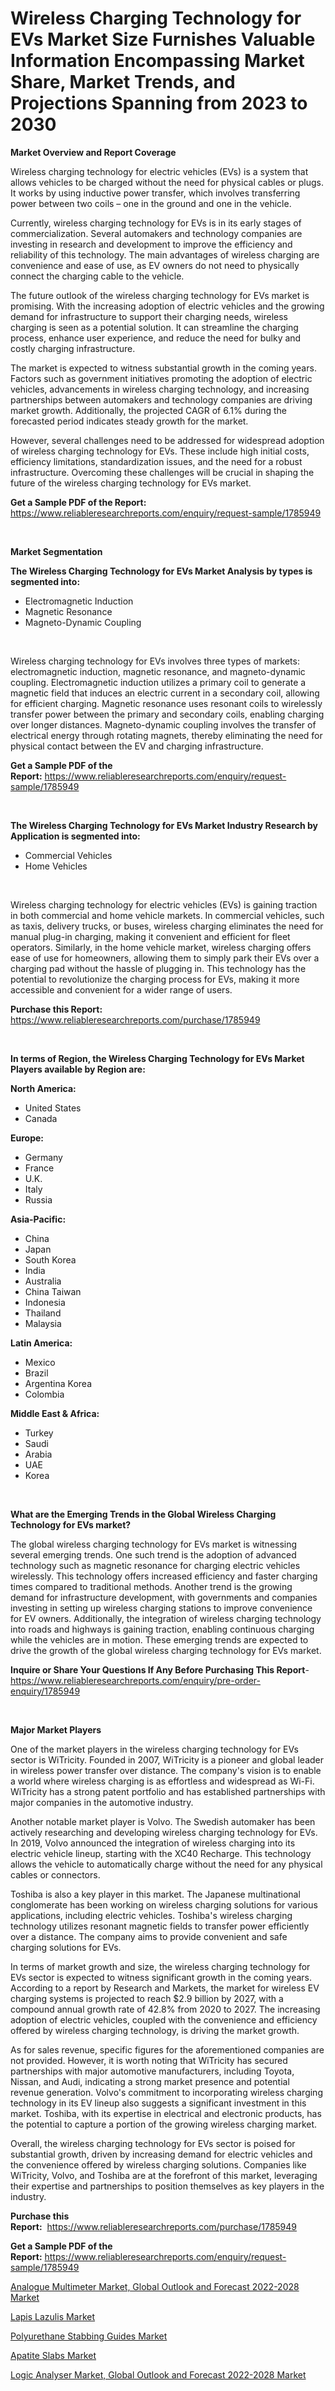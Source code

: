<p><h1>Wireless Charging Technology for EVs Market Size Furnishes Valuable Information Encompassing Market Share, Market Trends, and Projections Spanning from 2023 to 2030</h1></p><p><strong>Market Overview and Report Coverage</strong></p>
<p><p>Wireless charging technology for electric vehicles (EVs) is a system that allows vehicles to be charged without the need for physical cables or plugs. It works by using inductive power transfer, which involves transferring power between two coils – one in the ground and one in the vehicle.</p><p>Currently, wireless charging technology for EVs is in its early stages of commercialization. Several automakers and technology companies are investing in research and development to improve the efficiency and reliability of this technology. The main advantages of wireless charging are convenience and ease of use, as EV owners do not need to physically connect the charging cable to the vehicle.</p><p>The future outlook of the wireless charging technology for EVs market is promising. With the increasing adoption of electric vehicles and the growing demand for infrastructure to support their charging needs, wireless charging is seen as a potential solution. It can streamline the charging process, enhance user experience, and reduce the need for bulky and costly charging infrastructure.</p><p>The market is expected to witness substantial growth in the coming years. Factors such as government initiatives promoting the adoption of electric vehicles, advancements in wireless charging technology, and increasing partnerships between automakers and technology companies are driving market growth. Additionally, the projected CAGR of 6.1% during the forecasted period indicates steady growth for the market.</p><p>However, several challenges need to be addressed for widespread adoption of wireless charging technology for EVs. These include high initial costs, efficiency limitations, standardization issues, and the need for a robust infrastructure. Overcoming these challenges will be crucial in shaping the future of the wireless charging technology for EVs market.</p></p>
<p><strong>Get a Sample PDF of the Report:</strong> <a href="https://www.reliableresearchreports.com/enquiry/request-sample/1785949">https://www.reliableresearchreports.com/enquiry/request-sample/1785949</a></p>
<p>&nbsp;</p>
<p><strong>Market Segmentation</strong></p>
<p><strong>The Wireless Charging Technology for EVs Market Analysis by types is segmented into:</strong></p>
<p><ul><li>Electromagnetic Induction</li><li>Magnetic Resonance</li><li>Magneto-Dynamic Coupling</li></ul></p>
<p>&nbsp;</p>
<p><p>Wireless charging technology for EVs involves three types of markets: electromagnetic induction, magnetic resonance, and magneto-dynamic coupling. Electromagnetic induction utilizes a primary coil to generate a magnetic field that induces an electric current in a secondary coil, allowing for efficient charging. Magnetic resonance uses resonant coils to wirelessly transfer power between the primary and secondary coils, enabling charging over longer distances. Magneto-dynamic coupling involves the transfer of electrical energy through rotating magnets, thereby eliminating the need for physical contact between the EV and charging infrastructure.</p></p>
<p><strong>Get a Sample PDF of the Report:</strong>&nbsp;<a href="https://www.reliableresearchreports.com/enquiry/request-sample/1785949">https://www.reliableresearchreports.com/enquiry/request-sample/1785949</a></p>
<p>&nbsp;</p>
<p><strong>The Wireless Charging Technology for EVs Market Industry Research by Application is segmented into:</strong></p>
<p><ul><li>Commercial Vehicles</li><li>Home Vehicles</li></ul></p>
<p>&nbsp;</p>
<p><p>Wireless charging technology for electric vehicles (EVs) is gaining traction in both commercial and home vehicle markets. In commercial vehicles, such as taxis, delivery trucks, or buses, wireless charging eliminates the need for manual plug-in charging, making it convenient and efficient for fleet operators. Similarly, in the home vehicle market, wireless charging offers ease of use for homeowners, allowing them to simply park their EVs over a charging pad without the hassle of plugging in. This technology has the potential to revolutionize the charging process for EVs, making it more accessible and convenient for a wider range of users.</p></p>
<p><strong>Purchase this Report:</strong>&nbsp; <a href="https://www.reliableresearchreports.com/purchase/1785949">https://www.reliableresearchreports.com/purchase/1785949</a></p>
<p>&nbsp;</p>
<p><strong>In terms of Region, the Wireless Charging Technology for EVs Market Players available by Region are:</strong></p>
<p>
    <p> <strong> North America: </strong>
        <ul>
            <li>United States</li>
            <li>Canada</li>
        </ul>
        </p> 
    <p> <strong> Europe: </strong>
        <ul>
            <li>Germany</li>
            <li>France</li>
            <li>U.K.</li>
            <li>Italy</li>
            <li>Russia</li>
        </ul>
        </p> 
    <p> <strong> Asia-Pacific: </strong>
        <ul>
            <li>China</li>
            <li>Japan</li>
            <li>South Korea</li>
            <li>India</li>
            <li>Australia</li>
            <li>China Taiwan</li>
            <li>Indonesia</li>
            <li>Thailand</li>
            <li>Malaysia</li>
        </ul>
        </p> 
    <p> <strong> Latin America: </strong>
        <ul>
            <li>Mexico</li>
            <li>Brazil</li>
            <li>Argentina Korea</li>
            <li>Colombia</li>
        </ul>
        </p> 
    <p> <strong> Middle East & Africa: </strong>
        <ul>
            <li>Turkey</li>
            <li>Saudi</li>
            <li>Arabia</li>
            <li>UAE</li>
            <li>Korea</li>
        </ul>
    </p>
    </p>
<p>&nbsp;</p>
<p><strong>What are the Emerging Trends in the Global Wireless Charging Technology for EVs market?</strong></p>
<p><p>The global wireless charging technology for EVs market is witnessing several emerging trends. One such trend is the adoption of advanced technology such as magnetic resonance for charging electric vehicles wirelessly. This technology offers increased efficiency and faster charging times compared to traditional methods. Another trend is the growing demand for infrastructure development, with governments and companies investing in setting up wireless charging stations to improve convenience for EV owners. Additionally, the integration of wireless charging technology into roads and highways is gaining traction, enabling continuous charging while the vehicles are in motion. These emerging trends are expected to drive the growth of the global wireless charging technology for EVs market.</p></p>
<p><strong>Inquire or Share Your Questions If Any Before Purchasing This Report</strong>- <a href="https://www.reliableresearchreports.com/enquiry/pre-order-enquiry/1785949">https://www.reliableresearchreports.com/enquiry/pre-order-enquiry/1785949</a></p>
<p>&nbsp;</p>
<p><strong>Major Market Players</strong></p>
<p><p>One of the market players in the wireless charging technology for EVs sector is WiTricity. Founded in 2007, WiTricity is a pioneer and global leader in wireless power transfer over distance. The company's vision is to enable a world where wireless charging is as effortless and widespread as Wi-Fi. WiTricity has a strong patent portfolio and has established partnerships with major companies in the automotive industry.</p><p>Another notable market player is Volvo. The Swedish automaker has been actively researching and developing wireless charging technology for EVs. In 2019, Volvo announced the integration of wireless charging into its electric vehicle lineup, starting with the XC40 Recharge. This technology allows the vehicle to automatically charge without the need for any physical cables or connectors.</p><p>Toshiba is also a key player in this market. The Japanese multinational conglomerate has been working on wireless charging solutions for various applications, including electric vehicles. Toshiba's wireless charging technology utilizes resonant magnetic fields to transfer power efficiently over a distance. The company aims to provide convenient and safe charging solutions for EVs.</p><p>In terms of market growth and size, the wireless charging technology for EVs sector is expected to witness significant growth in the coming years. According to a report by Research and Markets, the market for wireless EV charging systems is projected to reach $2.9 billion by 2027, with a compound annual growth rate of 42.8% from 2020 to 2027. The increasing adoption of electric vehicles, coupled with the convenience and efficiency offered by wireless charging technology, is driving the market growth.</p><p>As for sales revenue, specific figures for the aforementioned companies are not provided. However, it is worth noting that WiTricity has secured partnerships with major automotive manufacturers, including Toyota, Nissan, and Audi, indicating a strong market presence and potential revenue generation. Volvo's commitment to incorporating wireless charging technology in its EV lineup also suggests a significant investment in this market. Toshiba, with its expertise in electrical and electronic products, has the potential to capture a portion of the growing wireless charging market.</p><p>Overall, the wireless charging technology for EVs sector is poised for substantial growth, driven by increasing demand for electric vehicles and the convenience offered by wireless charging solutions. Companies like WiTricity, Volvo, and Toshiba are at the forefront of this market, leveraging their expertise and partnerships to position themselves as key players in the industry.</p></p>
<p><strong>Purchase this Report:</strong>&nbsp;&nbsp;<a href="https://www.reliableresearchreports.com/purchase/1785949">https://www.reliableresearchreports.com/purchase/1785949</a></p>
<p></p>
<p><strong>Get a Sample PDF of the Report:</strong>&nbsp;<a href="https://www.reliableresearchreports.com/enquiry/request-sample/1785949">https://www.reliableresearchreports.com/enquiry/request-sample/1785949</a></p>
<p><p><a href="https://medium.com/@v25590012/analogue-multimeter-market-global-outlook-and-forecast-2022-2028-market-analysis-and-sze-22833719087c">Analogue Multimeter Market, Global Outlook and Forecast 2022-2028 Market</a></p><p><a href="https://www.linkedin.com/pulse/decoding-lapis-lazulis-market-deep-dive-latest-trends-segmentation/">Lapis Lazulis Market</a></p><p><a href="https://www.linkedin.com/pulse/polyurethane-stabbing-guides-market-challenges-opportunities/">Polyurethane Stabbing Guides Market</a></p><p><a href="https://www.linkedin.com/pulse/apatite-slabs-market-size-2023-2030-global-industrial/">Apatite Slabs Market</a></p><p><a href="https://medium.com/@v27092023/logic-analyser-market-global-outlook-and-forecast-2022-2028-market-share-evolution-and-market-267fb58086b5">Logic Analyser Market, Global Outlook and Forecast 2022-2028 Market</a></p></p>